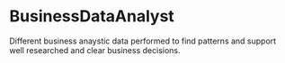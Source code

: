 # BusinessDataAnalyst
Different business anaystic data performed to find patterns and support well researched and clear business decisions.
